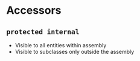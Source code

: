 # Accessors

## `protected internal`

- Visible to all entities within assembly
- Visible to subclasses only outside the assembly
